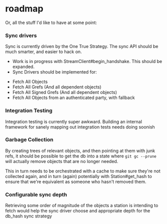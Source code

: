 roadmap
=======

Or, all the stuff I'd like to have at some point:

### Sync drivers

Sync is currently driven by the One True Strategy. The sync API should be much
smarter, and easier to hack on.

* Work is in progress with StreamClient#begin_handshake. This should be expanded.
* Sync Drivers should be implemented for:
 - Fetch All Objects
 - Fetch All Grefs (And all dependent objects)
 - Fetch All Signed Grefs (And all dependent objects)
 - Fetch All Objects from an authenticated party, with fallback

### Integration Testing

Integration testing is currently super awkward. Building an internal framework
for sanely mapping out integration tests needs doing soonish

### Garbage Collection

By creating trees of relevant objects, and then pointing at them with junk
refs, it should be possible to get the db into a state where `git gc --prune`
will actually remove objects that are no longer needed.

This in turn needs to be orchestrated with a cache to make sure they're not
collected again, and in turn (again) potentially with Station#get_hash to
ensure that we're equivalent as someone who hasn't removed them.

### Configurable sync depth

Retrieving some order of magnitude of the objects a station is intending to
fetch would help the sync driver choose and appropriate depth for the db_hash
sync strategy
